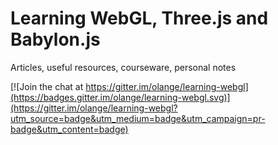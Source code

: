 # Learning WebGL, Three.js and Babylon.js

Articles, useful resources, courseware, personal notes

[![Join the chat at https://gitter.im/olange/learning-webgl](https://badges.gitter.im/olange/learning-webgl.svg)](https://gitter.im/olange/learning-webgl?utm_source=badge&utm_medium=badge&utm_campaign=pr-badge&utm_content=badge)
